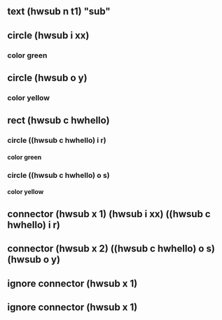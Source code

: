 ## text (hwsub n t1) "sub"
## circle (hwsub i xx)
### color green
## circle (hwsub o y)
### color yellow
## rect (hwsub c hwhello)
### circle ((hwsub c hwhello) i r)
#### color green
### circle ((hwsub c hwhello) o s)
#### color yellow

## connector (hwsub x 1) (hwsub i xx) ((hwsub c hwhello) i r)
## connector (hwsub x 2) ((hwsub c hwhello) o s) (hwsub o y)

## ignore connector (hwsub x 1)
## ignore connector (hwsub x 1)
